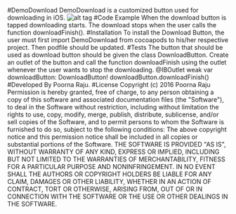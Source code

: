 #DemoDownload
DemoDownload is a customized button used for downloading in iOS.
![alt tag](https://uimovement.com/media/resource_image/image_2648.gif)
#Code Example
When the download button is tapped downloading starts. The download stops when the user calls the function downloadFinish().
#Installation
To install the Download Button, the user must first import DemoDownload from cocoapods to his/her respective project. Then podfile should be updated. 
#Tests
The button that should be used as download button should be given the class DownloadButton. Create an outlet of the button and call the function downloadFinish using the outlet whenever the user wants to stop the downloading.
   @IBOutlet weak var downloadButton: DownloadButton!
   downloadButton.downloadFinish()
#Developed By
Poorna Raju.
#License
Copyright (c) 2016 Poorna Raju
Permission is hereby granted, free of charge, to any person obtaining a copy of this software and associated documentation files (the "Software"), to deal in the Software without restriction, including without limitation the rights to use, copy, modify, merge, publish, distribute, sublicense, and/or sell copies of the Software, and to permit persons to whom the Software is furnished to do so, subject to the following conditions:
The above copyright notice and this permission notice shall be included in all copies or substantial portions of the Software.
THE SOFTWARE IS PROVIDED "AS IS", WITHOUT WARRANTY OF ANY KIND, EXPRESS OR IMPLIED, INCLUDING BUT NOT LIMITED TO THE WARRANTIES OF MERCHANTABILITY, FITNESS FOR A PARTICULAR PURPOSE AND NONINFRINGEMENT. IN NO EVENT SHALL THE AUTHORS OR COPYRIGHT HOLDERS BE LIABLE FOR ANY CLAIM, DAMAGES OR OTHER LIABILITY, WHETHER IN AN ACTION OF CONTRACT, TORT OR OTHERWISE, ARISING FROM, OUT OF OR IN CONNECTION WITH THE SOFTWARE OR THE USE OR OTHER DEALINGS IN THE SOFTWARE.

